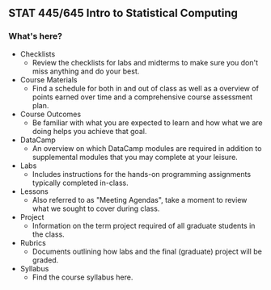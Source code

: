 ## STAT 445/645 Intro to Statistical Computing

### What's here?
- Checklists
    - Review the checklists for labs and midterms to make sure you don't miss anything and do your best.
- Course Materials
    - Find a schedule for both in and out of class as well as a overview of points earned over time and a comprehensive course assessment plan.
- Course Outcomes
    - Be familiar with what you are expected to learn and how what we are doing helps you achieve that goal.
- DataCamp
    - An overview on which DataCamp modules are required in addition to supplemental modules that you may complete at your leisure.
- Labs
    - Includes instructions for the hands-on programming assignments typically completed in-class.
- Lessons
    - Also referred to as "Meeting Agendas", take a moment to review what we sought to cover during class.
- Project
    - Information on the term project required of all graduate students in the class.
- Rubrics
    - Documents outlining how labs and the final (graduate) project will be graded.
- Syllabus
    - Find the course syllabus here.